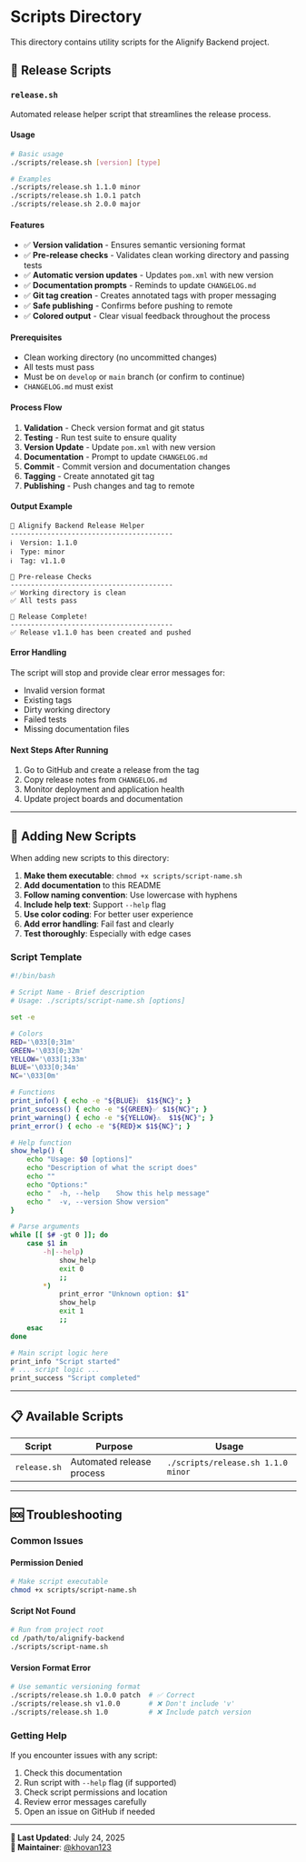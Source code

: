 # Scripts Directory

This directory contains utility scripts for the Alignify Backend project.

## 🚀 Release Scripts

### `release.sh`

Automated release helper script that streamlines the release process.

#### Usage

```bash
# Basic usage
./scripts/release.sh [version] [type]

# Examples
./scripts/release.sh 1.1.0 minor
./scripts/release.sh 1.0.1 patch
./scripts/release.sh 2.0.0 major
```

#### Features

- ✅ **Version validation** - Ensures semantic versioning format
- ✅ **Pre-release checks** - Validates clean working directory and passing tests
- ✅ **Automatic version updates** - Updates `pom.xml` with new version
- ✅ **Documentation prompts** - Reminds to update `CHANGELOG.md`
- ✅ **Git tag creation** - Creates annotated tags with proper messaging
- ✅ **Safe publishing** - Confirms before pushing to remote
- ✅ **Colored output** - Clear visual feedback throughout the process

#### Prerequisites

- Clean working directory (no uncommitted changes)
- All tests must pass
- Must be on `develop` or `main` branch (or confirm to continue)
- `CHANGELOG.md` must exist

#### Process Flow

1. **Validation** - Check version format and git status
2. **Testing** - Run test suite to ensure quality
3. **Version Update** - Update `pom.xml` with new version
4. **Documentation** - Prompt to update `CHANGELOG.md`
5. **Commit** - Commit version and documentation changes
6. **Tagging** - Create annotated git tag
7. **Publishing** - Push changes and tag to remote

#### Output Example

```
🚀 Alignify Backend Release Helper
----------------------------------------
ℹ️  Version: 1.1.0
ℹ️  Type: minor
ℹ️  Tag: v1.1.0

🚀 Pre-release Checks
----------------------------------------
✅ Working directory is clean
✅ All tests pass

🚀 Release Complete!
----------------------------------------
✅ Release v1.1.0 has been created and pushed
```

#### Error Handling

The script will stop and provide clear error messages for:
- Invalid version format
- Existing tags
- Dirty working directory
- Failed tests
- Missing documentation files

#### Next Steps After Running

1. Go to GitHub and create a release from the tag
2. Copy release notes from `CHANGELOG.md`
3. Monitor deployment and application health
4. Update project boards and documentation

---

## 🔧 Adding New Scripts

When adding new scripts to this directory:

1. **Make them executable**: `chmod +x scripts/script-name.sh`
2. **Add documentation** to this README
3. **Follow naming convention**: Use lowercase with hyphens
4. **Include help text**: Support `--help` flag
5. **Use color coding**: For better user experience
6. **Add error handling**: Fail fast and clearly
7. **Test thoroughly**: Especially with edge cases

### Script Template

```bash
#!/bin/bash

# Script Name - Brief description
# Usage: ./scripts/script-name.sh [options]

set -e

# Colors
RED='\033[0;31m'
GREEN='\033[0;32m'
YELLOW='\033[1;33m'
BLUE='\033[0;34m'
NC='\033[0m'

# Functions
print_info() { echo -e "${BLUE}ℹ️  $1${NC}"; }
print_success() { echo -e "${GREEN}✅ $1${NC}"; }
print_warning() { echo -e "${YELLOW}⚠️  $1${NC}"; }
print_error() { echo -e "${RED}❌ $1${NC}"; }

# Help function
show_help() {
    echo "Usage: $0 [options]"
    echo "Description of what the script does"
    echo ""
    echo "Options:"
    echo "  -h, --help    Show this help message"
    echo "  -v, --version Show version"
}

# Parse arguments
while [[ $# -gt 0 ]]; do
    case $1 in
        -h|--help)
            show_help
            exit 0
            ;;
        *)
            print_error "Unknown option: $1"
            show_help
            exit 1
            ;;
    esac
done

# Main script logic here
print_info "Script started"
# ... script logic ...
print_success "Script completed"
```

---

## 📋 Available Scripts

| Script | Purpose | Usage |
|--------|---------|-------|
| `release.sh` | Automated release process | `./scripts/release.sh 1.1.0 minor` |

---

## 🆘 Troubleshooting

### Common Issues

#### Permission Denied
```bash
# Make script executable
chmod +x scripts/script-name.sh
```

#### Script Not Found
```bash
# Run from project root
cd /path/to/alignify-backend
./scripts/script-name.sh
```

#### Version Format Error
```bash
# Use semantic versioning format
./scripts/release.sh 1.0.0 patch  # ✅ Correct
./scripts/release.sh v1.0.0       # ❌ Don't include 'v'
./scripts/release.sh 1.0          # ❌ Include patch version
```

### Getting Help

If you encounter issues with any script:

1. Check this documentation
2. Run script with `--help` flag (if supported)
3. Check script permissions and location
4. Review error messages carefully
5. Open an issue on GitHub if needed

---

**📝 Last Updated**: July 24, 2025  
**🔧 Maintainer**: [@khovan123](https://github.com/khovan123)